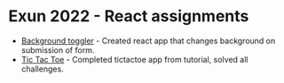 # Exun 2022 - React assignments
- [Background toggler](https://background-toggler.vercel.app) - Created react app that changes background on submission of form.
- [Tic Tac Toe](https://tictactoe-react-app.vercel.app) - Completed tictactoe app from tutorial, solved all challenges.